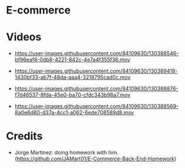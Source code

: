 # E-commerce

# Videos

* https://user-images.githubusercontent.com/84109630/130388546-bf96eaf8-0db8-4221-842c-4e7a4f355f36.mov





* https://user-images.githubusercontent.com/84109630/130389418-1430bf33-ab7f-48da-aaa4-3218795cad0c.mov





* https://user-images.githubusercontent.com/84109630/130388876-f7d46537-8fda-45e0-ba70-cfdc343b98a7.mov





* https://user-images.githubusercontent.com/84109630/130388569-8a0e6d80-d37a-4cc1-a062-6ede708589d8.mov





# Credits

* Jorge Martinez: doing homework with him. (https://github.com/JAMart01/E-Commerce-Back-End-Homework)
